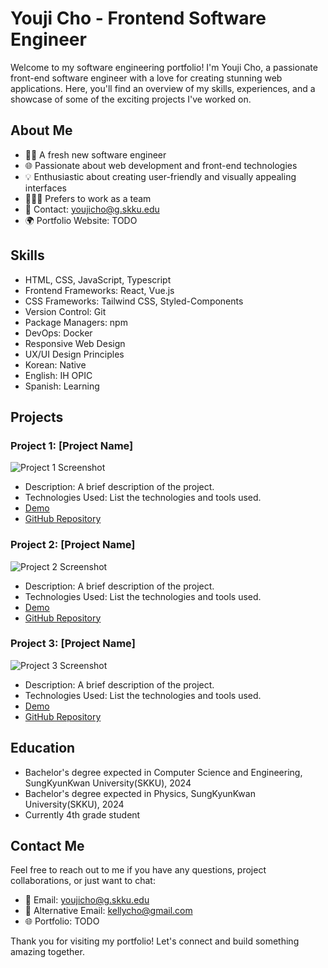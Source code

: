 # Youji Cho - Frontend Software Engineer

Welcome to my software engineering portfolio! I'm Youji Cho, a passionate front-end software engineer with a love for creating stunning web applications. Here, you'll find an overview of my skills, experiences, and a showcase of some of the exciting projects I've worked on.

## About Me

- 👨‍💻 A fresh new software engineer
- 🌐 Passionate about web development and front-end technologies
- 💡 Enthusiastic about creating user-friendly and visually appealing interfaces
- 🧑‍🤝‍🧑 Prefers to work as a team
- 📧 Contact: youjicho@g.skku.edu
- 🌍 Portfolio Website: TODO

## Skills

- HTML, CSS, JavaScript, Typescript
- Frontend Frameworks: React, Vue.js
- CSS Frameworks: Tailwind CSS, Styled-Components
- Version Control: Git
- Package Managers: npm
- DevOps: Docker
- Responsive Web Design
- UX/UI Design Principles
- Korean: Native
- English: IH OPIC
- Spanish: Learning

## Projects

### Project 1: [Project Name]

![Project 1 Screenshot](/screenshots/project1.png)

- Description: A brief description of the project.
- Technologies Used: List the technologies and tools used.
- [Demo](https://example.com/)
- [GitHub Repository](https://github.com/yourusername/project1)

### Project 2: [Project Name]

![Project 2 Screenshot](/screenshots/project2.png)

- Description: A brief description of the project.
- Technologies Used: List the technologies and tools used.
- [Demo](https://example.com/)
- [GitHub Repository](https://github.com/yourusername/project2)

### Project 3: [Project Name]

![Project 3 Screenshot](/screenshots/project3.png)

- Description: A brief description of the project.
- Technologies Used: List the technologies and tools used.
- [Demo](https://example.com/)
- [GitHub Repository](https://github.com/yourusername/project3)

## Education

- Bachelor's degree expected  in Computer Science and Engineering, SungKyunKwan University(SKKU), 2024
- Bachelor's degree expected  in Physics, SungKyunKwan University(SKKU), 2024
- Currently 4th grade student

## Contact Me

Feel free to reach out to me if you have any questions, project collaborations, or just want to chat:

- 📧 Email: youjicho@g.skku.edu
- 📧 Alternative Email: kellycho@gmail.com
- 🌐 Portfolio: TODO

Thank you for visiting my portfolio! Let's connect and build something amazing together.

